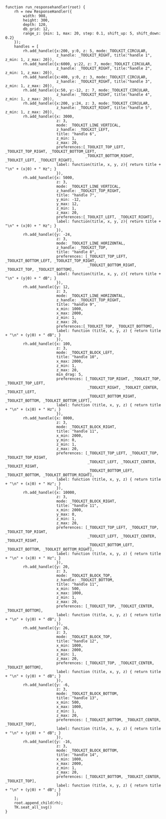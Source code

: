     function run_responsehandler(root) {
        rh = new ResponseHandler({
            width: 908,
            height: 300,
            depth: 120,
            db_grid: 12,
            range_z: {min: 1, max: 20, step: 0.1, shift_up: 5, shift_down: 0.2}
        });
        handles = [
            rh.add_handle({x:200, y:0, z: 5, mode:_TOOLKIT_CIRCULAR,
                           z_handle: _TOOLKIT_RIGHT, title:"handle 1", z_min: 1, z_max: 20}),
            rh.add_handle({x:6000, y:22, z: 7, mode:_TOOLKIT_CIRCULAR,
                           z_handle: _TOOLKIT_RIGHT, title:"handle 2", z_min: 1, z_max: 20}),
            rh.add_handle({x:400, y:0, z: 3, mode:_TOOLKIT_CIRCULAR,
                           z_handle: _TOOLKIT_RIGHT, title:"handle 3", z_min: 1, z_max: 20}),
            rh.add_handle({x:50, y:-12, z: 7, mode:_TOOLKIT_CIRCULAR,
                           z_handle: _TOOLKIT_RIGHT, title:"handle 4", z_min: 1, z_max: 20}),
            rh.add_handle({x:200, y:24, z: 3, mode:_TOOLKIT_CIRCULAR,
                           z_handle: _TOOLKIT_RIGHT, title:"handle 5", z_min: 1, z_max: 20}),
            rh.add_handle({x: 3000,
                           z: 3,
                           mode: _TOOLKIT_LINE_VERTICAL,
                           z_handle: _TOOLKIT_LEFT,
                           title: "handle 6",
                           z_min: 1,
                           z_max: 20,
                           preferences:[_TOOLKIT_TOP_LEFT, _TOOLKIT_TOP_RIGHT, _TOOLKIT_BOTTOM_LEFT,
                                        _TOOLKIT_BOTTOM_RIGHT, _TOOLKIT_LEFT, _TOOLKIT_RIGHT],
                           label: function(title, x, y, z){ return title + "\n" + (x|0) + " Hz"; }
                           }),
            rh.add_handle({x: 5000,
                           z: 3,
                           mode: _TOOLKIT_LINE_VERTICAL,
                           z_handle: _TOOLKIT_TOP_RIGHT,
                           title: "handle 7",
                           y_min: -12,
                           y_max: 12,
                           z_min: 1,
                           z_max: 20,
                           preferences:[_TOOLKIT_LEFT, _TOOLKIT_RIGHT],
                           label: function(title, x, y, z){ return title + "\n" + (x|0) + " Hz"; }
                           }),
            rh.add_handle({y: -24,
                           z: 3,
                           mode: _TOOLKIT_LINE_HORIZONTAL,
                           z_handle: _TOOLKIT_TOP,
                           title: "handle 8",
                           preferences: [_TOOLKIT_TOP_LEFT, _TOOLKIT_BOTTOM_LEFT, _TOOLKIT_TOP_RIGHT,
                                         _TOOLKIT_BOTTOM_RIGHT, _TOOLKIT_TOP, _TOOLKIT_BOTTOM],
                           label: function(title, x, y, z){ return title + "\n" + (y|0) + " dB"; }
                           }),
            rh.add_handle({y: 12,
                           z: 3,
                           mode: _TOOLKIT_LINE_HORIZONTAL,
                           z_handle: _TOOLKIT_TOP_RIGHT,
                           title: "handle 9",
                           x_min: 1000,
                           x_max: 2000,
                           z_min: 1,
                           z_max: 20,
                           preferences:[_TOOLKIT_TOP, _TOOLKIT_BOTTOM],
                           label: function (title, x, y, z) { return title + "\n" + (y|0) + " dB"; }
                           }),
            rh.add_handle({x: 100,
                           z: 3,
                           mode: _TOOLKIT_BLOCK_LEFT,
                           title: "handle 10",
                           x_max: 2000,
                           z_min: 1,
                           z_max: 20,
                           min_drag: 5,
                           preferences: [_TOOLKIT_TOP_RIGHT, _TOOLKIT_TOP, _TOOLKIT_TOP_LEFT,
                                         _TOOLKIT_RIGHT, _TOOLKIT_CENTER, _TOOLKIT_LEFT,
                                         _TOOLKIT_BOTTOM_RIGHT, _TOOLKIT_BOTTOM, _TOOLKIT_BOTTOM_LEFT],
                           label: function (title, x, y, z) { return title + "\n" + (x|0) + " Hz"; } 
                           }),
            rh.add_handle({x: 8000,
                           z: 3,
                           mode: _TOOLKIT_BLOCK_RIGHT,
                           title: "handle 11",
                           x_min: 2000,
                           y_min: 0,
                           z_min: 1,
                           z_max: 20,
                           preferences: [_TOOLKIT_TOP_LEFT, _TOOLKIT_TOP, _TOOLKIT_TOP_RIGHT,
                                         _TOOLKIT_LEFT, _TOOLKIT_CENTER, _TOOLKIT_RIGHT,
                                         _TOOLKIT_BOTTOM_LEFT, _TOOLKIT_BOTTOM, _TOOLKIT_BOTTOM_RIGHT],
                           label: function (title, x, y, z) { return title + "\n" + (x|0) + " Hz"; } 
                           }),
            rh.add_handle({x: 10000,
                           z: 3,
                           mode: _TOOLKIT_BLOCK_RIGHT,
                           title: "handle 11",
                           x_min: 2000,
                           y_max: 0,
                           z_min: 1,
                           z_max: 20,
                           preferences: [_TOOLKIT_TOP_LEFT, _TOOLKIT_TOP, _TOOLKIT_TOP_RIGHT,
                                         _TOOLKIT_LEFT, _TOOLKIT_CENTER, _TOOLKIT_RIGHT,
                                         _TOOLKIT_BOTTOM_LEFT, _TOOLKIT_BOTTOM, _TOOLKIT_BOTTOM_RIGHT],
                           label: function (title, x, y, z) { return title + "\n" + (x|0) + " Hz"; } 
                           }),
            rh.add_handle({y: 20,
                           z: 3,
                           mode: _TOOLKIT_BLOCK_TOP,
                           z_handle: _TOOLKIT_BOTTOM,
                           title: "handle 11",
                           x_min: 500,
                           x_max: 1000,
                           z_min: 1,
                           z_max: 20,
                           preferences: [_TOOLKIT_TOP, _TOOLKIT_CENTER, _TOOLKIT_BOTTOM],
                           label: function (title, x, y, z) { return title + "\n" + (y|0) + " dB"; } 
                           }),
            rh.add_handle({y: 26,
                           z: 3,
                           mode: _TOOLKIT_BLOCK_TOP,
                           title: "handle 12",
                           x_min: 1000,
                           x_max: 2000,
                           z_min: 1,
                           z_max: 20,
                           preferences: [_TOOLKIT_TOP, _TOOLKIT_CENTER, _TOOLKIT_BOTTOM],
                           label: function (title, x, y, z) { return title + "\n" + (y|0) + " dB"; } 
                           }),
            rh.add_handle({y: -6,
                           z: 3,
                           mode: _TOOLKIT_BLOCK_BOTTOM,
                           title: "handle 13",
                           x_min: 500,
                           x_max: 1000,
                           z_min: 1,
                           z_max: 20,
                           preferences: [_TOOLKIT_BOTTOM, _TOOLKIT_CENTER, _TOOLKIT_TOP],
                           label: function (title, x, y, z) { return title + "\n" + (y|0) + " dB"; } 
                           }),
            rh.add_handle({y: -16,
                           z: 3,
                           mode: _TOOLKIT_BLOCK_BOTTOM,
                           title: "handle 14",
                           x_min: 1000,
                           x_max: 2000,
                           z_min: 1,
                           z_max: 20,
                           preferences: [_TOOLKIT_BOTTOM, _TOOLKIT_CENTER, _TOOLKIT_TOP],
                           label: function (title, x, y, z) { return title + "\n" + (y|0) + " dB"; } 
                           })
        ];
        root.append_child(rh);
        TK.seat_all_svg()
    }

<script> prepare_example(); </script>
